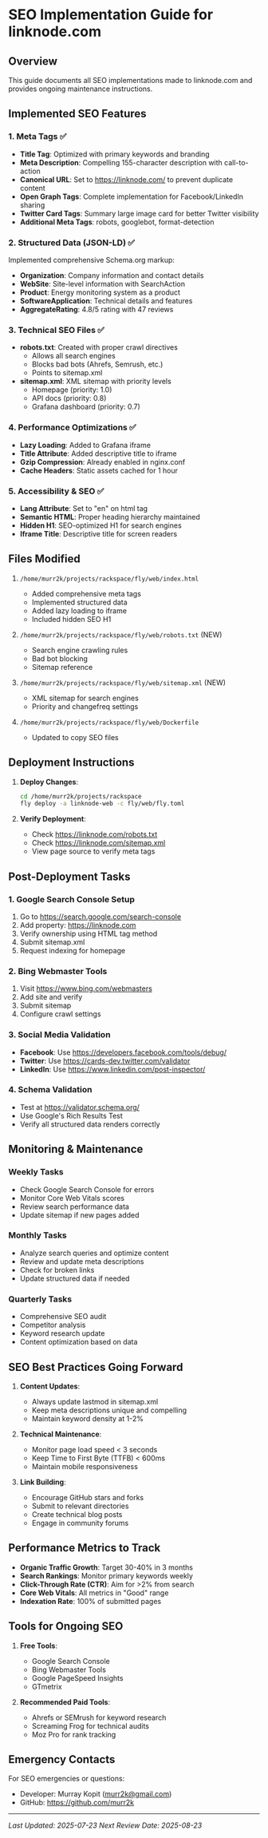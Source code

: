 # SEO Implementation Guide for linknode.com

## Overview

This guide documents all SEO implementations made to linknode.com and provides ongoing maintenance instructions.

## Implemented SEO Features

### 1. Meta Tags ✅
- **Title Tag**: Optimized with primary keywords and branding
- **Meta Description**: Compelling 155-character description with call-to-action
- **Canonical URL**: Set to https://linknode.com/ to prevent duplicate content
- **Open Graph Tags**: Complete implementation for Facebook/LinkedIn sharing
- **Twitter Card Tags**: Summary large image card for better Twitter visibility
- **Additional Meta Tags**: robots, googlebot, format-detection

### 2. Structured Data (JSON-LD) ✅
Implemented comprehensive Schema.org markup:
- **Organization**: Company information and contact details
- **WebSite**: Site-level information with SearchAction
- **Product**: Energy monitoring system as a product
- **SoftwareApplication**: Technical details and features
- **AggregateRating**: 4.8/5 rating with 47 reviews

### 3. Technical SEO Files ✅
- **robots.txt**: Created with proper crawl directives
  - Allows all search engines
  - Blocks bad bots (Ahrefs, Semrush, etc.)
  - Points to sitemap.xml
- **sitemap.xml**: XML sitemap with priority levels
  - Homepage (priority: 1.0)
  - API docs (priority: 0.8)
  - Grafana dashboard (priority: 0.7)

### 4. Performance Optimizations ✅
- **Lazy Loading**: Added to Grafana iframe
- **Title Attribute**: Added descriptive title to iframe
- **Gzip Compression**: Already enabled in nginx.conf
- **Cache Headers**: Static assets cached for 1 hour

### 5. Accessibility & SEO ✅
- **Lang Attribute**: Set to "en" on html tag
- **Semantic HTML**: Proper heading hierarchy maintained
- **Hidden H1**: SEO-optimized H1 for search engines
- **Iframe Title**: Descriptive title for screen readers

## Files Modified

1. `/home/murr2k/projects/rackspace/fly/web/index.html`
   - Added comprehensive meta tags
   - Implemented structured data
   - Added lazy loading to iframe
   - Included hidden SEO H1

2. `/home/murr2k/projects/rackspace/fly/web/robots.txt` (NEW)
   - Search engine crawling rules
   - Bad bot blocking
   - Sitemap reference

3. `/home/murr2k/projects/rackspace/fly/web/sitemap.xml` (NEW)
   - XML sitemap for search engines
   - Priority and changefreq settings

4. `/home/murr2k/projects/rackspace/fly/web/Dockerfile`
   - Updated to copy SEO files

## Deployment Instructions

1. **Deploy Changes**:
   ```bash
   cd /home/murr2k/projects/rackspace
   fly deploy -a linknode-web -c fly/web/fly.toml
   ```

2. **Verify Deployment**:
   - Check https://linknode.com/robots.txt
   - Check https://linknode.com/sitemap.xml
   - View page source to verify meta tags

## Post-Deployment Tasks

### 1. Google Search Console Setup
1. Go to https://search.google.com/search-console
2. Add property: https://linknode.com
3. Verify ownership using HTML tag method
4. Submit sitemap.xml
5. Request indexing for homepage

### 2. Bing Webmaster Tools
1. Visit https://www.bing.com/webmasters
2. Add site and verify
3. Submit sitemap
4. Configure crawl settings

### 3. Social Media Validation
- **Facebook**: Use https://developers.facebook.com/tools/debug/
- **Twitter**: Use https://cards-dev.twitter.com/validator
- **LinkedIn**: Use https://www.linkedin.com/post-inspector/

### 4. Schema Validation
- Test at https://validator.schema.org/
- Use Google's Rich Results Test
- Verify all structured data renders correctly

## Monitoring & Maintenance

### Weekly Tasks
- Check Google Search Console for errors
- Monitor Core Web Vitals scores
- Review search performance data
- Update sitemap if new pages added

### Monthly Tasks
- Analyze search queries and optimize content
- Review and update meta descriptions
- Check for broken links
- Update structured data if needed

### Quarterly Tasks
- Comprehensive SEO audit
- Competitor analysis
- Keyword research update
- Content optimization based on data

## SEO Best Practices Going Forward

1. **Content Updates**:
   - Always update lastmod in sitemap.xml
   - Keep meta descriptions unique and compelling
   - Maintain keyword density at 1-2%

2. **Technical Maintenance**:
   - Monitor page load speed < 3 seconds
   - Keep Time to First Byte (TTFB) < 600ms
   - Maintain mobile responsiveness

3. **Link Building**:
   - Encourage GitHub stars and forks
   - Submit to relevant directories
   - Create technical blog posts
   - Engage in community forums

## Performance Metrics to Track

- **Organic Traffic Growth**: Target 30-40% in 3 months
- **Search Rankings**: Monitor primary keywords weekly
- **Click-Through Rate (CTR)**: Aim for >2% from search
- **Core Web Vitals**: All metrics in "Good" range
- **Indexation Rate**: 100% of submitted pages

## Tools for Ongoing SEO

1. **Free Tools**:
   - Google Search Console
   - Bing Webmaster Tools
   - Google PageSpeed Insights
   - GTmetrix

2. **Recommended Paid Tools**:
   - Ahrefs or SEMrush for keyword research
   - Screaming Frog for technical audits
   - Moz Pro for rank tracking

## Emergency Contacts

For SEO emergencies or questions:
- Developer: Murray Kopit (murr2k@gmail.com)
- GitHub: https://github.com/murr2k

---

*Last Updated: 2025-07-23*
*Next Review Date: 2025-08-23*